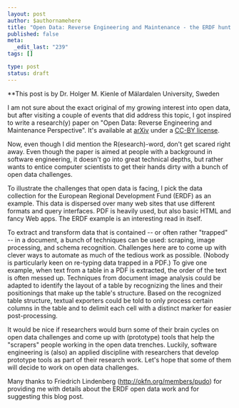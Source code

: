 ```yaml
--- 
layout: post
author: $authornamehere
title: "Open Data: Reverse Engineering and Maintenance - the ERDF hunt begins."
published: false
meta: 
  _edit_last: "239"
tags: []

type: post
status: draft
---
```

**This post is by Dr. Holger M. Kienle of Mälardalen University, Sweden

I am not sure about the exact original of my growing interest into open data, but after visiting a couple of events that did address this topic, I got inspired to write a research(y) paper on "Open Data: Reverse Engineering and Maintenance Perspective". It's available at [arXiv](http://arxiv.org/abs/1202.1656) under a [CC-BY license](http://creativecommons.org/licenses/by/3.0/).

Now, even though I did mention the R(esearch)-word, don't get scared right away. Even though the paper is aimed at people with a background in software engineering, it doesn't go into great technical depths, but rather wants to entice computer scientists to get their hands dirty with a bunch of open data challenges.

To illustrate the challenges that open data is facing, I pick the data collection for the European Regional Development Fund (ERDF) as an example. This data is dispersed over many web sites that use different
formats and query interfaces. PDF is heavily used, but also basic HTML
and fancy Web apps. The ERDF example is an interesting read in itself.

To extract and transform data that is contained -- or often rather
"trapped" -- in a document, a bunch of techniques can be used:
scraping, image processing, and schema recognition. Challenges here
are to come up with clever ways to automate as much of the tedious
work as possible. (Nobody is particularly keen on re-typing data
trapped in a PDF.) To give one example, when text from a table in a
PDF is extracted, the order of the text is often messed up. Techniques
from document image analysis could be adapted to identify the layout
of a table by recognizing the lines and their positionings that make
up the table's structure. Based on the recognized table structure,
textual exporters could be told to only process certain columns in the
table and to delimit each cell with a distinct marker for easier
post-processing.

It would be nice if researchers would burn some of their brain cycles
on open data challenges and come up with (prototype) tools that help
the "scrapers" people working in the open data trenches. Luckily,
software engineering is (also) an applied discipline with researchers
that develop prototype tools as part of their research work. Let's
hope that some of them will decide to work on open data challenges.


Many thanks to Friedrich Lindenberg (http://okfn.org/members/pudo) for
providing me with details about the ERDF open data work and for
suggesting this blog post.
